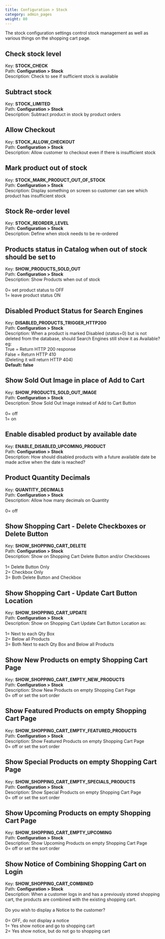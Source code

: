 ```yaml
---
title: Configuration > Stock
category: admin_pages
weight: 80 
---
```


The stock configuration settings control stock management as well as various things on the shopping cart page.

<h2 id="check_stock_level">Check stock level</h2>

<div class='indent'>Key: <b>STOCK_CHECK</b><br />
Path: <b>Configuration > Stock</b><br />
Description: Check to see if sufficient stock is available</div>


<h2 id="subtract_stock">Subtract stock</h2>

<div class='indent'>Key: <b>STOCK_LIMITED</b><br />
Path: <b>Configuration > Stock</b><br />
Description: Subtract product in stock by product orders</div>


<h2 id="allow_checkout">Allow Checkout</h2>

<div class='indent'>Key: <b>STOCK_ALLOW_CHECKOUT</b><br />
Path: <b>Configuration > Stock</b><br />
Description: Allow customer to checkout even if there is insufficient stock</div>


<h2 id="mark_product_out_of_stock">Mark product out of stock</h2>

<div class='indent'>Key: <b>STOCK_MARK_PRODUCT_OUT_OF_STOCK</b><br />
Path: <b>Configuration > Stock</b><br />
Description: Display something on screen so customer can see which product has insufficient stock</div>


<h2 id="stock_reorder_level">Stock Re-order level</h2>

<div class='indent'>Key: <b>STOCK_REORDER_LEVEL</b><br />
Path: <b>Configuration > Stock</b><br />
Description: Define when stock needs to be re-ordered</div>


<h2 id="products_status_in_catalog_when_out_of_stock_should_be_set_to">Products status in Catalog when out of stock should be set to</h2>

<div class='indent'>Key: <b>SHOW_PRODUCTS_SOLD_OUT</b><br />
Path: <b>Configuration > Stock</b><br />
Description: Show Products when out of stock<br /><br />0= set product status to OFF<br />1= leave product status ON</div>


<h2 id="disabled_product_status_for_search_engines">Disabled Product Status for Search Engines</h2>

<div class='indent'>Key: <b>DISABLED_PRODUCTS_TRIGGER_HTTP200</b><br />
Path: <b>Configuration > Stock</b><br />
Description: When a product is marked Disabled (status=0) but is not deleted from the database, should Search Engines still show it as Available?<br>eg:<br>True = Return HTTP 200 response<br>False = Return HTTP 410<br>(Deleting it will return HTTP 404)<br><b>Default: false</b></div>


<h2 id="show_sold_out_image_in_place_of_add_to_cart">Show Sold Out Image in place of Add to Cart</h2>

<div class='indent'>Key: <b>SHOW_PRODUCTS_SOLD_OUT_IMAGE</b><br />
Path: <b>Configuration > Stock</b><br />
Description: Show Sold Out Image instead of Add to Cart Button<br /><br />0= off<br />1= on</div>


<h2 id="enable_disabled_product_by_available_date">Enable disabled product by available date</h2>

<div class='indent'>Key: <b>ENABLE_DISABLED_UPCOMING_PRODUCT</b><br />
Path: <b>Configuration > Stock</b><br />
Description: How should disabled products with a future available date be made active when the date is reached?<br /></div>


<h2 id="product_quantity_decimals">Product Quantity Decimals</h2>

<div class='indent'>Key: <b>QUANTITY_DECIMALS</b><br />
Path: <b>Configuration > Stock</b><br />
Description: Allow how many decimals on Quantity<br /><br />0= off</div>


<h2 id="show_shopping_cart__delete_checkboxes_or_delete_button">Show Shopping Cart - Delete Checkboxes or Delete Button</h2>

<div class='indent'>Key: <b>SHOW_SHOPPING_CART_DELETE</b><br />
Path: <b>Configuration > Stock</b><br />
Description: Show on Shopping Cart Delete Button and/or Checkboxes<br /><br />1= Delete Button Only<br />2= Checkbox Only<br />3= Both Delete Button and Checkbox</div>


<h2 id="show_shopping_cart__update_cart_button_location">Show Shopping Cart - Update Cart Button Location</h2>

<div class='indent'>Key: <b>SHOW_SHOPPING_CART_UPDATE</b><br />
Path: <b>Configuration > Stock</b><br />
Description: Show on Shopping Cart Update Cart Button Location as:<br /><br />1= Next to each Qty Box<br />2= Below all Products<br />3= Both Next to each Qty Box and Below all Products</div>


<h2 id="show_new_products_on_empty_shopping_cart_page">Show New Products on empty Shopping Cart Page</h2>

<div class='indent'>Key: <b>SHOW_SHOPPING_CART_EMPTY_NEW_PRODUCTS</b><br />
Path: <b>Configuration > Stock</b><br />
Description: Show New Products on empty Shopping Cart Page<br />0= off or set the sort order</div>


<h2 id="show_featured_products_on_empty_shopping_cart_page">Show Featured Products on empty Shopping Cart Page</h2>

<div class='indent'>Key: <b>SHOW_SHOPPING_CART_EMPTY_FEATURED_PRODUCTS</b><br />
Path: <b>Configuration > Stock</b><br />
Description: Show Featured Products on empty Shopping Cart Page<br />0= off or set the sort order</div>


<h2 id="show_special_products_on_empty_shopping_cart_page">Show Special Products on empty Shopping Cart Page</h2>

<div class='indent'>Key: <b>SHOW_SHOPPING_CART_EMPTY_SPECIALS_PRODUCTS</b><br />
Path: <b>Configuration > Stock</b><br />
Description: Show Special Products on empty Shopping Cart Page<br />0= off or set the sort order</div>


<h2 id="show_upcoming_products_on_empty_shopping_cart_page">Show Upcoming Products on empty Shopping Cart Page</h2>

<div class='indent'>Key: <b>SHOW_SHOPPING_CART_EMPTY_UPCOMING</b><br />
Path: <b>Configuration > Stock</b><br />
Description: Show Upcoming Products on empty Shopping Cart Page<br />0= off or set the sort order</div>


<h2 id="show_notice_of_combining_shopping_cart_on_login">Show Notice of Combining Shopping Cart on Login</h2>

<div class='indent'>Key: <b>SHOW_SHOPPING_CART_COMBINED</b><br />
Path: <b>Configuration > Stock</b><br />
Description: When a customer logs in and has a previously stored shopping cart, the products are combined with the existing shopping cart.<br /><br />Do you wish to display a Notice to the customer?<br /><br />0= OFF, do not display a notice<br />1= Yes show notice and go to shopping cart<br />2= Yes show notice, but do not go to shopping cart</div>


